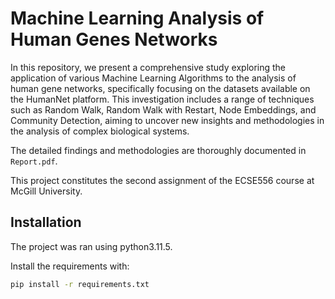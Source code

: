 # Machine Learning Analysis of Human Genes Networks

In this repository, we present a comprehensive study exploring the application of various Machine Learning Algorithms to the analysis of human gene networks, specifically focusing on the datasets available on the HumanNet platform. This investigation includes a range of techniques such as Random Walk, Random Walk with Restart, Node Embeddings, and Community Detection, aiming to uncover new insights and methodologies in the analysis of complex biological systems. 

The detailed findings and methodologies are thoroughly documented in `Report.pdf`. 

This project constitutes the second assignment of the ECSE556 course at McGill University.

## Installation

The project was ran using python3.11.5.

Install the requirements with:

```bash
pip install -r requirements.txt
```
